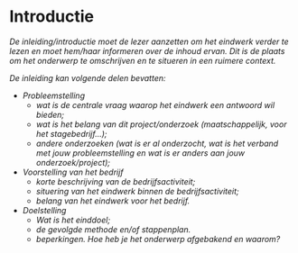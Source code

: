 # Introductie

*De inleiding/introductie moet de lezer aanzetten om het eindwerk verder te lezen en moet hem/haar informeren over de inhoud ervan. Dit is de plaats om het onderwerp te omschrijven en te situeren in een ruimere context.*

*De inleiding kan volgende delen bevatten:*
- *Probleemstelling*
  - *wat is de centrale vraag waarop het eindwerk een antwoord wil bieden;*
  - *wat is het belang van dit project/onderzoek (maatschappelijk, voor het stagebedrijf…);*
  - *andere onderzoeken (wat is er al onderzocht, wat is het verband met jouw probleemstelling en wat is er anders aan jouw onderzoek/project);*
- *Voorstelling van het bedrijf*
  - *korte beschrijving van de bedrijfsactiviteit;*
  - *situering van het eindwerk binnen de bedrijfsactiviteit;*
  - *belang van het eindwerk voor het bedrijf.*
- *Doelstelling*
  - *Wat is het einddoel;*
  - *de gevolgde methode en/of stappenplan.*
  - *beperkingen. Hoe heb je het onderwerp afgebakend en waarom?*
